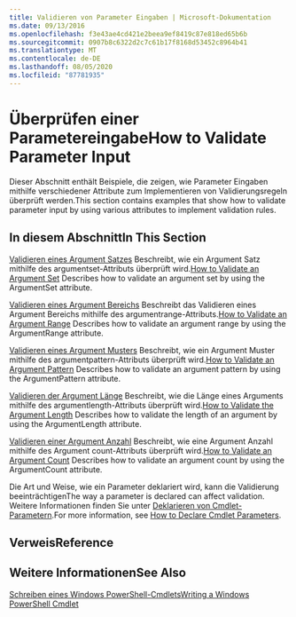 ```yaml
---
title: Validieren von Parameter Eingaben | Microsoft-Dokumentation
ms.date: 09/13/2016
ms.openlocfilehash: f3e43ae4cd421e2beea9ef8419c87e818ed65b6b
ms.sourcegitcommit: 0907b8c6322d2c7c61b17f8168d53452c8964b41
ms.translationtype: MT
ms.contentlocale: de-DE
ms.lasthandoff: 08/05/2020
ms.locfileid: "87781935"
---
```

# <a name="how-to-validate-parameter-input"></a><span data-ttu-id="a8845-102">Überprüfen einer Parametereingabe</span><span class="sxs-lookup"><span data-stu-id="a8845-102">How to Validate Parameter Input</span></span>

<span data-ttu-id="a8845-103">Dieser Abschnitt enthält Beispiele, die zeigen, wie Parameter Eingaben mithilfe verschiedener Attribute zum Implementieren von Validierungsregeln überprüft werden.</span><span class="sxs-lookup"><span data-stu-id="a8845-103">This section contains examples that show how to validate parameter input by using various attributes to implement validation rules.</span></span>

## <a name="in-this-section"></a><span data-ttu-id="a8845-104">In diesem Abschnitt</span><span class="sxs-lookup"><span data-stu-id="a8845-104">In This Section</span></span>

<span data-ttu-id="a8845-105">[Validieren eines Argument Satzes](./how-to-validate-an-argument-set.md) Beschreibt, wie ein Argument Satz mithilfe des argumentset-Attributs überprüft wird.</span><span class="sxs-lookup"><span data-stu-id="a8845-105">[How to Validate an Argument Set](./how-to-validate-an-argument-set.md) Describes how to validate an argument set by using the ArgumentSet attribute.</span></span>

<span data-ttu-id="a8845-106">[Validieren eines Argument Bereichs](./how-to-validate-an-argument-range.md) Beschreibt das Validieren eines Argument Bereichs mithilfe des argumentrange-Attributs.</span><span class="sxs-lookup"><span data-stu-id="a8845-106">[How to Validate an Argument Range](./how-to-validate-an-argument-range.md) Describes how to validate an argument range by using the ArgumentRange attribute.</span></span>

<span data-ttu-id="a8845-107">[Validieren eines Argument Musters](./how-to-validate-an-argument-pattern.md) Beschreibt, wie ein Argument Muster mithilfe des argumentpattern-Attributs überprüft wird.</span><span class="sxs-lookup"><span data-stu-id="a8845-107">[How to Validate an Argument Pattern](./how-to-validate-an-argument-pattern.md) Describes how to validate an argument pattern by using the ArgumentPattern attribute.</span></span>

<span data-ttu-id="a8845-108">[Validieren der Argument Länge](./how-to-validate-the-argument-length.md) Beschreibt, wie die Länge eines Arguments mithilfe des argumentlength-Attributs überprüft wird.</span><span class="sxs-lookup"><span data-stu-id="a8845-108">[How to Validate the Argument Length](./how-to-validate-the-argument-length.md) Describes how to validate the length of an argument by using the ArgumentLength attribute.</span></span>

<span data-ttu-id="a8845-109">[Validieren einer Argument Anzahl](./how-to-validate-an-argument-count.md) Beschreibt, wie eine Argument Anzahl mithilfe des Argument count-Attributs überprüft wird.</span><span class="sxs-lookup"><span data-stu-id="a8845-109">[How to Validate an Argument Count](./how-to-validate-an-argument-count.md) Describes how to validate an argument count by using the ArgumentCount attribute.</span></span>

<span data-ttu-id="a8845-110">Die Art und Weise, wie ein Parameter deklariert wird, kann die Validierung beeinträchtigen</span><span class="sxs-lookup"><span data-stu-id="a8845-110">The way a parameter is declared can affect validation.</span></span> <span data-ttu-id="a8845-111">Weitere Informationen finden Sie unter [Deklarieren von Cmdlet-Parametern](./how-to-declare-cmdlet-parameters.md).</span><span class="sxs-lookup"><span data-stu-id="a8845-111">For more information, see [How to Declare Cmdlet Parameters](./how-to-declare-cmdlet-parameters.md).</span></span>

## <a name="reference"></a><span data-ttu-id="a8845-112">Verweis</span><span class="sxs-lookup"><span data-stu-id="a8845-112">Reference</span></span>

## <a name="see-also"></a><span data-ttu-id="a8845-113">Weitere Informationen</span><span class="sxs-lookup"><span data-stu-id="a8845-113">See Also</span></span>

[<span data-ttu-id="a8845-114">Schreiben eines Windows PowerShell-Cmdlets</span><span class="sxs-lookup"><span data-stu-id="a8845-114">Writing a Windows PowerShell Cmdlet</span></span>](./writing-a-windows-powershell-cmdlet.md)
